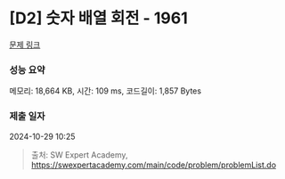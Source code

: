# [D2] 숫자 배열 회전 - 1961 

[문제 링크](https://swexpertacademy.com/main/code/problem/problemDetail.do?contestProbId=AV5Pq-OKAVYDFAUq) 

### 성능 요약

메모리: 18,664 KB, 시간: 109 ms, 코드길이: 1,857 Bytes

### 제출 일자

2024-10-29 10:25



> 출처: SW Expert Academy, https://swexpertacademy.com/main/code/problem/problemList.do